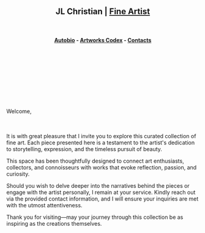 



<br>
<br>
<br>
<br>

<h2 align=center>JL Christian | <a href="https://adityatelange.github.io/hugo-PaperMod/" rel="nofollow">Fine Artist</a></h1>


<br>
<h4 align=center> <a href=""https://seiminomore.github.io/jlc-autobio/jlc-autobio.html" rel="nofollow">Autobio</a> - <a href=""https://adityatelange.github.io/hugo-PaperMod/" rel="nofollow">Artworks Codex</a> - <a href=""https://adityatelange.github.io/hugo-PaperMod/" rel="nofollow">Contacts</a> </h4>
<br>





<br>
<br> 
<br>
<br>
<br>
<br>
<br>




Welcome,  
<br>
<br>

It is with great pleasure that I invite you to explore this curated collection of fine art. Each piece presented here is a testament to the artist's dedication to storytelling, expression, and the timeless pursuit of beauty.  

This space has been thoughtfully designed to connect art enthusiasts, collectors, and connoisseurs with works that evoke reflection, passion, and curiosity.  

Should you wish to delve deeper into the narratives behind the pieces or engage with the artist personally, I remain at your service. Kindly reach out via the provided contact information, and I will ensure your inquiries are met with the utmost attentiveness.  

Thank you for visiting—may your journey through this collection be as inspiring as the creations themselves.

